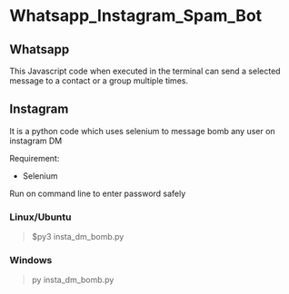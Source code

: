 # Whatsapp_Instagram_Spam_Bot

## Whatsapp
This Javascript code when executed in the terminal can send a selected message to a contact or a group multiple times.

## Instagram

It is a python code which uses selenium to message bomb any user on instagram DM

Requirement:
- Selenium

Run on command line to enter password safely

### Linux/Ubuntu
> $py3 insta_dm_bomb.py

### Windows
> py insta_dm_bomb.py
